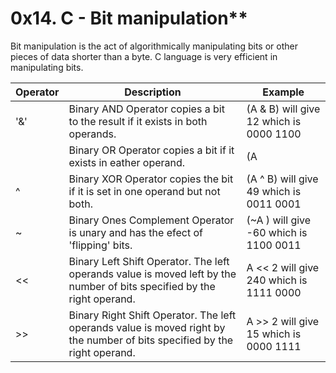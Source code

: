 # 0x14. C - Bit manipulation**

Bit manipulation is the act of algorithmically manipulating bits or other pieces of data shorter than a byte. C language is very efficient in manipulating bits.

|**Operator**|**Description**|**Example**|
|------------|---------------|-----------|
|'&'         |Binary AND Operator copies a bit to the result if it exists in both operands.|(A & B) will give 12 which is 0000 1100|
|          |Binary OR Operator copies a bit if it exists in eather operand.|(A | B) will give 61 which is 0011 1101|
|^|Binary XOR Operator copies the bit if it is set in one operand but not both.|(A ^ B) will give 49 which is 0011 0001|
|~|Binary Ones Complement Operator is unary and has the efect of 'flipping' bits.|(~A ) will give -60 which is 1100 0011|
|<<|Binary Left Shift Operator. The left operands value is moved left by the number of bits specified by the right operand.|A << 2 will give 240 which is 1111 0000|
|>>|Binary Right Shift Operator. The left operands value is moved right by the number of bits specified by the right operand.|A >> 2 will give 15 which is 0000 1111|

